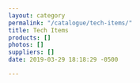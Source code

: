 ```yaml
---
layout: category
permalink: "/catalogue/tech-items/"
title: Tech Items
products: []
photos: []
suppliers: []
date: 2019-03-29 18:18:29 -0500

---
```

